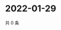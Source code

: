 # 2022-01-29

共 0 条

<!-- BEGIN WEIBO -->
<!-- 最后更新时间 Sat Jan 29 2022 23:10:39 GMT+0800 (China Standard Time) -->

<!-- END WEIBO -->
